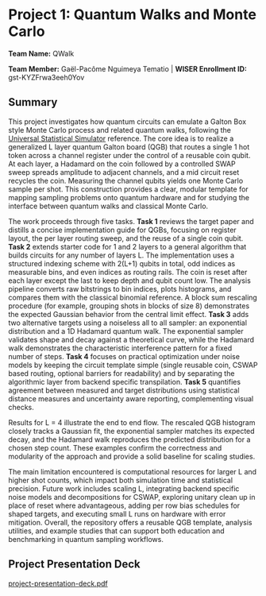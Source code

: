 # Project 1: Quantum Walks and Monte Carlo

**Team Name:** QWalk

**Team Member:** Gaël-Pacôme Nguimeya Tematio  |  **WISER Enrollment ID:** gst-KYZFrwa3eeh0Yov

## Summary

This project investigates how quantum circuits can emulate a Galton Box style Monte Carlo process and related quantum walks, following the [Universal Statistical Simulator](https://arxiv.org/abs/2202.01735) reference. The core idea is to realize a generalized L layer quantum Galton board (QGB) that routes a single 1 hot token across a channel register under the control of a reusable coin qubit. At each layer, a Hadamard on the coin followed by a controlled SWAP sweep spreads amplitude to adjacent channels, and a mid circuit reset recycles the coin. Measuring the channel qubits yields one Monte Carlo sample per shot. This construction provides a clear, modular template for mapping sampling problems onto quantum hardware and for studying the interface between quantum walks and classical Monte Carlo.

The work proceeds through five tasks. **Task 1** reviews the target paper and distills a concise implementation guide for QGBs, focusing on register layout, the per layer routing sweep, and the reuse of a single coin qubit. **Task 2** extends starter code for 1 and 2 layers to a general algorithm that builds circuits for any number of layers L. The implementation uses a structured indexing scheme with 2(L+1) qubits in total, odd indices as measurable bins, and even indices as routing rails. The coin is reset after each layer except the last to keep depth and qubit count low. The analysis pipeline converts raw bitstrings to bin indices, plots histograms, and compares them with the classical binomial reference. A block sum rescaling procedure (for example, grouping shots in blocks of size 8) demonstrates the expected Gaussian behavior from the central limit effect. **Task 3** adds two alternative targets using a noiseless all to all sampler: an exponential distribution and a 1D Hadamard quantum walk. The exponential sampler validates shape and decay against a theoretical curve, while the Hadamard walk demonstrates the characteristic interference pattern for a fixed number of steps. **Task 4** focuses on practical optimization under noise models by keeping the circuit template simple (single reusable coin, CSWAP based routing, optional barriers for readability) and by separating the algorithmic layer from backend specific transpilation. **Task 5** quantifies agreement between measured and target distributions using statistical distance measures and uncertainty aware reporting, complementing visual checks.

Results for L = 4 illustrate the end to end flow. The rescaled QGB histogram closely tracks a Gaussian fit, the exponential sampler matches its expected decay, and the Hadamard walk reproduces the predicted distribution for a chosen step count. These examples confirm the correctness and modularity of the approach and provide a solid baseline for scaling studies.

The main limitation encountered is computational resources for larger L and higher shot counts, which impact both simulation time and statistical precision. Future work includes scaling L, integrating backend specific noise models and decompositions for CSWAP, exploring unitary clean up in place of reset where advantageous, adding per row bias schedules for shaped targets, and executing small L runs on hardware with error mitigation. Overall, the repository offers a reusable QGB template, analysis utilities, and example studies that can support both education and benchmarking in quantum sampling workflows.

## Project Presentation Deck

[project-presentation-deck.pdf](./project-presentation-deck.pdf)

